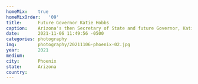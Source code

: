 ```yaml
---
homeMix:	true
homeMixOrder:   '09'
title:  	Future Governor Katie Hobbs
caption:	Arizona's then Secretary of State and future Governor, Katie Hobbs, at Phoenix Pride
date:   	2021-11-06 11:49:56 -0500
categories: photography
img:		photography/20211106-phoenix-02.jpg
year:		2021
medium:
city:		Phoenix
state:		Arizona
country:
---
```

